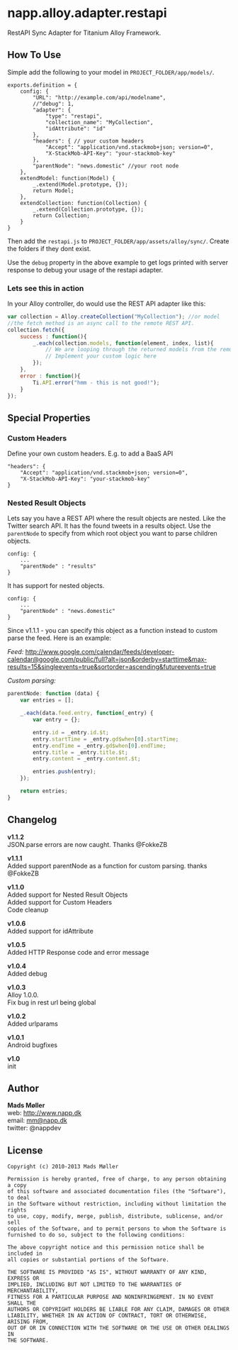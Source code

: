 napp.alloy.adapter.restapi
==========================

RestAPI Sync Adapter for Titanium Alloy Framework.


## How To Use

Simple add the following to your model in `PROJECT_FOLDER/app/models/`.

	exports.definition = {	
		config: {
			"URL": "http://example.com/api/modelname",
			//"debug": 1, 
			"adapter": {
				"type": "restapi",
				"collection_name": "MyCollection",
				"idAttribute": "id"
			},
			"headers": { // your custom headers
	            "Accept": "application/vnd.stackmob+json; version=0",
		        "X-StackMob-API-Key": "your-stackmob-key"
	        },
	        "parentNode": "news.domestic" //your root node
		},		
		extendModel: function(Model) {		
			_.extend(Model.prototype, {});
			return Model;
		},	
		extendCollection: function(Collection) {		
			_.extend(Collection.prototype, {});
			return Collection;
		}		
	}

Then add the `restapi.js` to `PROJECT_FOLDER/app/assets/alloy/sync/`. Create the folders if they dont exist. 

Use the `debug` property in the above example to get logs printed with server response to debug your usage of the restapi adapter.

### Lets see this in action

In your Alloy controller, do would use the REST API adapter like this:

```javascript
var collection = Alloy.createCollection("MyCollection"); //or model
//the fetch method is an async call to the remote REST API. 
collection.fetch({ 
	success : function(){
		_.each(collection.models, function(element, index, list){
			// We are looping through the returned models from the remote REST API
			// Implement your custom logic here
		});
	},
	error : function(){
		Ti.API.error("hmm - this is not good!");
	}
});
```


## Special Properties


### Custom Headers

Define your own custom headers. E.g. to add a BaaS API

	"headers": {
		"Accept": "application/vnd.stackmob+json; version=0",
		"X-StackMob-API-Key": "your-stackmob-key"
	}

### Nested Result Objects

Lets say you have a REST API where the result objects are nested. Like the Twitter search API. It has the found tweets in a results object. 
Use the `parentNode` to specify from which root object you want to parse children objects. 


	config: {
		...
		"parentNode" : "results"
	}
	
It has support for nested objects. 
	
	config: {
		...
		"parentNode" : "news.domestic"
	}

Since v1.1.1 - you can specify this object as a function instead to custom parse the feed. Here is an example: 

*Feed:* 
http://www.google.com/calendar/feeds/developer-calendar@google.com/public/full?alt=json&orderby=starttime&max-results=15&singleevents=true&sortorder=ascending&futureevents=true

*Custom parsing:*

```javascript
parentNode: function (data) {
	var entries = [];

	_.each(data.feed.entry, function(_entry) {
		var entry = {};

		entry.id = _entry.id.$t;
		entry.startTime = _entry.gd$when[0].startTime;
		entry.endTime = _entry.gd$when[0].endTime;
		entry.title = _entry.title.$t;
		entry.content = _entry.content.$t;

		entries.push(entry);
	});

	return entries;
}
```



## Changelog

**v1.1.2**  
JSON.parse errors are now caught. Thanks @FokkeZB

**v1.1.1**  
Added support parentNode as a function for custom parsing. thanks @FokkeZB

**v1.1.0**  
Added support for Nested Result Objects  
Added support for Custom Headers  
Code cleanup  

**v1.0.6**  
Added support for idAttribute

**v1.0.5**  
Added HTTP Response code and error message

**v1.0.4**  
Added debug

**v1.0.3**  
Alloy 1.0.0.  
Fix bug in rest url being global 

**v1.0.2**  
Added urlparams

**v1.0.1**  
Android bugfixes

**v1.0**  
init

## Author

**Mads Møller**  
web: http://www.napp.dk  
email: mm@napp.dk  
twitter: @nappdev  

## License

    Copyright (c) 2010-2013 Mads Møller

    Permission is hereby granted, free of charge, to any person obtaining a copy
    of this software and associated documentation files (the "Software"), to deal
    in the Software without restriction, including without limitation the rights
    to use, copy, modify, merge, publish, distribute, sublicense, and/or sell
    copies of the Software, and to permit persons to whom the Software is
    furnished to do so, subject to the following conditions:

    The above copyright notice and this permission notice shall be included in
    all copies or substantial portions of the Software.

    THE SOFTWARE IS PROVIDED "AS IS", WITHOUT WARRANTY OF ANY KIND, EXPRESS OR
    IMPLIED, INCLUDING BUT NOT LIMITED TO THE WARRANTIES OF MERCHANTABILITY,
    FITNESS FOR A PARTICULAR PURPOSE AND NONINFRINGEMENT. IN NO EVENT SHALL THE
    AUTHORS OR COPYRIGHT HOLDERS BE LIABLE FOR ANY CLAIM, DAMAGES OR OTHER
    LIABILITY, WHETHER IN AN ACTION OF CONTRACT, TORT OR OTHERWISE, ARISING FROM,
    OUT OF OR IN CONNECTION WITH THE SOFTWARE OR THE USE OR OTHER DEALINGS IN
    THE SOFTWARE.